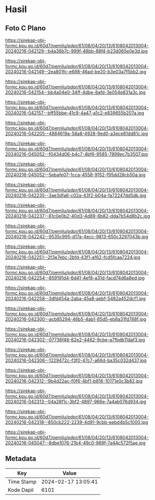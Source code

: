 # Hasil

## Foto C Plano

https://sirekap-obj-formc.kpu.go.id/60d7/pemilu/pdpr/61/08/04/20/13/6108042013004-20240216-042129--b4a36b7c-999f-48bb-88f4-b23d065e0e3d.jpg

https://sirekap-obj-formc.kpu.go.id/60d7/pemilu/pdpr/61/08/04/20/13/6108042013004-20240216-042149--2ea801fc-e698-46ad-be20-b3e03a7f5bb2.jpg

https://sirekap-obj-formc.kpu.go.id/60d7/pemilu/pdpr/61/08/04/20/13/6108042013004-20240216-042154--bb4a04e0-34ff-4dbe-8afd-3e054e831a3c.jpg

https://sirekap-obj-formc.kpu.go.id/60d7/pemilu/pdpr/61/08/04/20/13/6108042013004-20240216-042157--bff55bbe-41c9-4a47-a1c2-e839655b207a.jpg

https://sirekap-obj-formc.kpu.go.id/60d7/pemilu/pdpr/61/08/04/20/13/6108042013004-20240216-042205--4884619a-58a8-4928-9ed0-a3ece81dd81c.jpg

https://sirekap-obj-formc.kpu.go.id/60d7/pemilu/pdpr/61/08/04/20/13/6108042013004-20240216-045052--f0434d06-b4c7-4bf6-9585-7899ec7b3507.jpg

https://sirekap-obj-formc.kpu.go.id/60d7/pemilu/pdpr/61/08/04/20/13/6108042013004-20240216-045052--5ebafe07-1cca-4558-9152-f95dd28cb50a.jpg

https://sirekap-obj-formc.kpu.go.id/60d7/pemilu/pdpr/61/08/04/20/13/6108042013004-20240216-042235--3ae3dfa6-c02a-43f2-b04a-fa72247dd5db.jpg

https://sirekap-obj-formc.kpu.go.id/60d7/pemilu/pdpr/61/08/04/20/13/6108042013004-20240216-042237--81c0e0b2-40d3-4d89-8b82-dda7b54d8b2c.jpg

https://sirekap-obj-formc.kpu.go.id/60d7/pemilu/pdpr/61/08/04/20/13/6108042013004-20240216-042242--9535c995-d17a-4ecc-9813-650c3297043b.jpg

https://sirekap-obj-formc.kpu.go.id/60d7/pemilu/pdpr/61/08/04/20/13/6108042013004-20240216-042251--2f3e7ebc-2bfd-43f1-af62-fcd5fcaa7224.jpg

https://sirekap-obj-formc.kpu.go.id/60d7/pemilu/pdpr/61/08/04/20/13/6108042013004-20240216-042254--859191d4-6d41-4ef8-a31d-facd74d6a8ed.jpg

https://sirekap-obj-formc.kpu.go.id/60d7/pemilu/pdpr/61/08/04/20/13/6108042013004-20240216-042258--3dfd454a-2aba-45a8-aebf-5482a452dcf1.jpg

https://sirekap-obj-formc.kpu.go.id/60d7/pemilu/pdpr/61/08/04/20/13/6108042013004-20240216-042300--acb85294-46b5-4ab1-85d5-eb8a31fd788f.jpg

https://sirekap-obj-formc.kpu.go.id/60d7/pemilu/pdpr/61/08/04/20/13/6108042013004-20240216-042302--07736f48-62e2-4462-9cbe-a7fbdb11daf3.jpg

https://sirekap-obj-formc.kpu.go.id/60d7/pemilu/pdpr/61/08/04/20/13/6108042013004-20240216-042306--1229472c-f3f0-47c7-a66d-ba35c032d437.jpg

https://sirekap-obj-formc.kpu.go.id/60d7/pemilu/pdpr/61/08/04/20/13/6108042013004-20240216-042312--9b4d22ac-f0f6-4bf1-b816-10171e0c3b82.jpg

https://sirekap-obj-formc.kpu.go.id/60d7/pemilu/pdpr/61/08/04/20/13/6108042013004-20240216-042313--04a28f1c-3bf2-4897-966e-7a4ab076d934.jpg

https://sirekap-obj-formc.kpu.go.id/60d7/pemilu/pdpr/61/08/04/20/13/6108042013004-20240216-042318--850cb222-2239-4d91-9cbb-eebd4b5c1000.jpg

https://sirekap-obj-formc.kpu.go.id/60d7/pemilu/pdpr/61/08/04/20/13/6108042013004-20240216-045047--8dbe1076-21b4-49c0-989f-7a44c572f5ae.jpg


## Metadata

| Key        | Value               |
| ---------- | ------------------- |
| Time Stamp | 2024-02-17 13:05:41 |
| Kode Dapil | 6101                |



